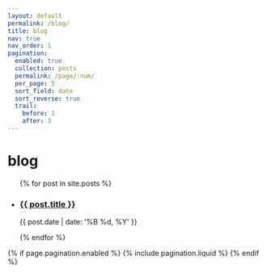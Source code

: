 ```yaml
---
layout: default
permalink: /blog/
title: blog
nav: true
nav_order: 1
pagination:
  enabled: true
  collection: posts
  permalink: /page/:num/
  per_page: 5
  sort_field: date
  sort_reverse: true
  trail:
    before: 1
    after: 3
---
```


<div class="post">
  <div class="header-bar">
    <h1>blog</h1>
  </div>

  <ul class="post-list">
    {% for post in site.posts %}
      <li>
        <h3>
          <a class="post-title" href="{{ post.url | relative_url }}">{{ post.title }}</a>
        </h3>
        <p class="post-meta">
          {{ post.date | date: '%B %d, %Y' }}
        </p>
      </li>
    {% endfor %}
  </ul>

  {% if page.pagination.enabled %}
    {% include pagination.liquid %}
  {% endif %}
</div>
